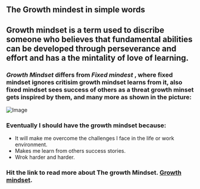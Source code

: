 ## The Growth mindest in simple words
## Growth mindset is a term used to discribe someone who believes that fundamental abilities can be developed through perseverance and effort and has a the mintality of love of learning.
### *Growth Mindset* differs from *Fixed mindest* , where fixed mindset ignores critisim growth mindset learns from it, also fixed mindset sees success of others as a threat growth minset gets inspired by them, and many more as shown in the picture:
![Image](https://3kllhk1ibq34qk6sp3bhtox1-wpengine.netdna-ssl.com/wp-content/uploads/NewGrowthMindset2.png)

### Eventually I should have the growth mindset because: 
- It will make me overcome the challenges I face in the life or work environment. 
- Makes me learn from others success stories.
- Wrok harder and harder.
### Hit the link to read more about The growth Mindset. [Growth mindset](https://www.atlassian.com/blog/inside-atlassian/growth-mindset).

